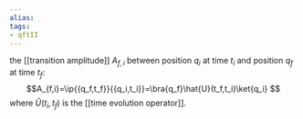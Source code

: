 ```yaml
---
alias:
tags:
- qftII
---
```

the [[transition amplitude]] $A_{f,i}$ between position $q_i$ at time $t_i$ and position $q_f$ at time $t_f$: $$A_{f,i}=\ip{{q_f,t_f}}{{q_i,t_i}}=\bra{q_f}\hat{U}(t_f,t_i)\ket{q_i} $$
where $\hat{U}(t_i,t_f)$ is the [[time evolution operator]].